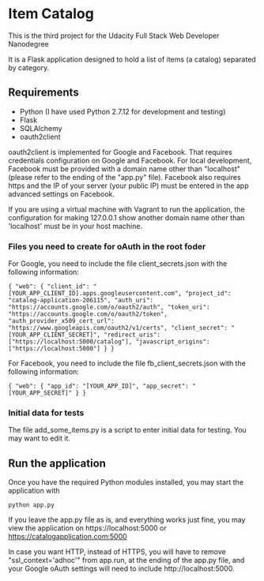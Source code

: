 # Item Catalog

This is the third project for the Udacity Full Stack Web Developer Nanodegree

It is a Flask application designed to hold a list of items (a catalog) separated by category.


## Requirements

- Python (I have used Python 2.7.12 for development and testing)
- Flask
- SQLAlchemy
- oauth2client

oauth2client is implemented for Google and Facebook. That requires credentials configuration on Google and Facebook. For local development, Facebook must be provided with a domain name other than "localhost" (please refer to the ending of the "app.py" file). Facebook also requires https and the IP of your server (your public IP) must be entered in the app advanced settings on Facebook.

If you are using a virtual machine with Vagrant to run the application, the configuration for making 127.0.0.1 show another domain name other than 'localhost' must be in your host machine.

### Files you need to create for oAuth in the root foder

For Google, you need to include the file client_secrets.json with the following information:

`{
  "web": {
    "client_id": "[YOUR_APP_CLIENT_ID].apps.googleusercontent.com",
    "project_id": "catalog-application-206115",
    "auth_uri": "https://accounts.google.com/o/oauth2/auth",
    "token_uri": "https://accounts.google.com/o/oauth2/token",
    "auth_provider_x509_cert_url": "https://www.googleapis.com/oauth2/v1/certs",
    "client_secret": "[YOUR_APP_CLIENT_SECRET]",
    "redirect_uris": ["https://localhost:5000/catalog"],
    "javascript_origins": ["https://localhost:5000"]
  }
}`

For Facebook, you need to include the file fb_client_secrets.json with the following information:

`{
  "web": {
    "app_id": "[YOUR_APP_ID]",
    "app_secret": "[YOUR_APP_SECRET]"
  }
}`

### Initial data for tests

The file add_some_items.py is a script to enter initial data for testing. You may want to edit it.

## Run the application

Once you have the required Python modules installed, you may start the application with

`python app.py`

If you leave the app.py file as is, and everything works just fine, you may view the application on https://localhost:5000 or https://catalogapplication.com:5000

In case you want HTTP, instead of HTTPS, you will have to remove "ssl_context='adhoc'" from app.run, at the ending of the app.py file, and your Google oAuth settings will need to include http://localhost:5000.  
